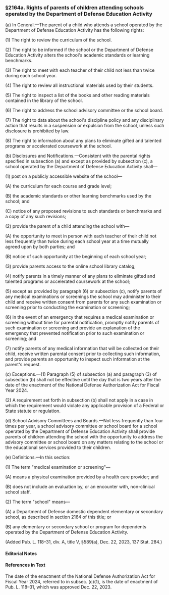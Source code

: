 ### §2164a. Rights of parents of children attending schools operated by the Department of Defense Education Activity ###

(a) In General.—The parent of a child who attends a school operated by the Department of Defense Education Activity has the following rights:

(1) The right to review the curriculum of the school.

(2) The right to be informed if the school or the Department of Defense Education Activity alters the school's academic standards or learning benchmarks.

(3) The right to meet with each teacher of their child not less than twice during each school year.

(4) The right to review all instructional materials used by their students.

(5) The right to inspect a list of the books and other reading materials contained in the library of the school.

(6) The right to address the school advisory committee or the school board.

(7) The right to data about the school's discipline policy and any disciplinary action that results in a suspension or expulsion from the school, unless such disclosure is prohibited by law.

(8) The right to information about any plans to eliminate gifted and talented programs or accelerated coursework at the school.

(b) Disclosures and Notifications.—Consistent with the parental rights specified in subsection (a) and except as provided by subsection (c), a school operated by the Department of Defense Education Activity shall—

(1) post on a publicly accessible website of the school—

(A) the curriculum for each course and grade level;

(B) the academic standards or other learning benchmarks used by the school; and

(C) notice of any proposed revisions to such standards or benchmarks and a copy of any such revisions;

(2) provide the parent of a child attending the school with—

(A) the opportunity to meet in person with each teacher of their child not less frequently than twice during each school year at a time mutually agreed upon by both parties; and

(B) notice of such opportunity at the beginning of each school year;

(3) provide parents access to the online school library catalog;

(4) notify parents in a timely manner of any plans to eliminate gifted and talented programs or accelerated coursework at the school;

(5) except as provided by paragraph (6) or subsection (c), notify parents of any medical examinations or screenings the school may administer to their child and receive written consent from parents for any such examination or screening prior to conducting the examination or screening;

(6) in the event of an emergency that requires a medical examination or screening without time for parental notification, promptly notify parents of such examination or screening and provide an explanation of the emergency that prevented notification prior to such examination or screening; and

(7) notify parents of any medical information that will be collected on their child, receive written parental consent prior to collecting such information, and provide parents an opportunity to inspect such information at the parent's request.

(c) Exceptions.—(1) Paragraph (5) of subsection (a) and paragraph (3) of subsection (b) shall not be effective until the day that is two years after the date of the enactment of the National Defense Authorization Act for Fiscal Year 2024.

(2) A requirement set forth in subsection (b) shall not apply in a case in which the requirement would violate any applicable provision of a Federal or State statute or regulation.

(d) School Advisory Committees and Boards.—Not less frequently than four times per year, a school advisory committee or school board for a school operated by the Department of Defense Education Activity shall provide parents of children attending the school with the opportunity to address the advisory committee or school board on any matters relating to the school or the educational services provided to their children.

(e) Definitions.—In this section:

(1) The term "medical examination or screening"—

(A) means a physical examination provided by a health care provider; and

(B) does not include an evaluation by, or an encounter with, non-clinical school staff.

(2) The term "school" means—

(A) a Department of Defense domestic dependent elementary or secondary school, as described in section 2164 of this title; or

(B) any elementary or secondary school or program for dependents operated by the Department of Defense Education Activity.

(Added Pub. L. 118–31, div. A, title V, §589(a), Dec. 22, 2023, 137 Stat. 284.)

#### **Editorial Notes** ####

#### References in Text ####

The date of the enactment of the National Defense Authorization Act for Fiscal Year 2024, referred to in subsec. (c)(1), is the date of enactment of Pub. L. 118–31, which was approved Dec. 22, 2023.